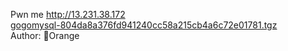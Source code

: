Pwn me
http://13.231.38.172<br>
<a href="http://hitcon-2019-quals.s3-website-ap-northeast-1.amazonaws.com/gogomysql-804da8a376fd941240cc58a215cb4a6c72e01781.tgz">gogomysql-804da8a376fd941240cc58a215cb4a6c72e01781.tgz</a><br>
Author: 🍊Orange